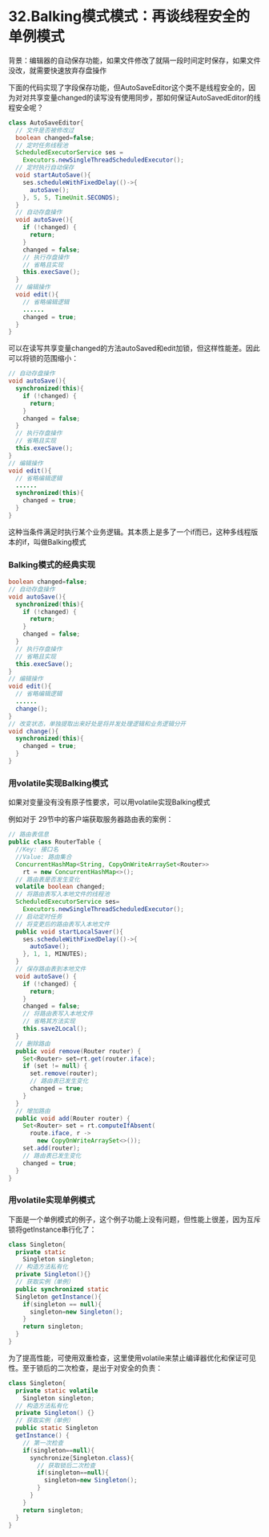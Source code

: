 # 32.Balking模式模式：再谈线程安全的单例模式

背景：编辑器的自动保存功能，如果文件修改了就隔一段时间定时保存，如果文件没改，就需要快速放弃存盘操作

下面的代码实现了字段保存功能，但AutoSaveEditor这个类不是线程安全的，因为对对共享变量changed的读写没有使用同步，那如何保证AutoSavedEditor的线程安全呢？

```Java
class AutoSaveEditor{
  // 文件是否被修改过
  boolean changed=false;
  // 定时任务线程池
  ScheduledExecutorService ses =
    Executors.newSingleThreadScheduledExecutor();
  // 定时执行自动保存
  void startAutoSave(){
    ses.scheduleWithFixedDelay(()->{
      autoSave();
    }, 5, 5, TimeUnit.SECONDS);
  }
  // 自动存盘操作
  void autoSave(){
    if (!changed) {
      return;
    }
    changed = false;
    // 执行存盘操作
    // 省略且实现
    this.execSave();
  }
  // 编辑操作
  void edit(){
    // 省略编辑逻辑
    ......
    changed = true;
  }
}
```

可以在读写共享变量changed的方法autoSaved和edit加锁，但这样性能差。因此可以将锁的范围缩小：

```Java
// 自动存盘操作
void autoSave(){
  synchronized(this){
    if (!changed) {
      return;
    }
    changed = false;
  }
  // 执行存盘操作
  // 省略且实现
  this.execSave();
}
// 编辑操作
void edit(){
  // 省略编辑逻辑
  ......
  synchronized(this){
    changed = true;
  }
}  
```

这种当条件满足时执行某个业务逻辑。其本质上是多了一个if而已，这种多线程版本的if，叫做Balking模式

### Balking模式的经典实现

```Java
boolean changed=false;
// 自动存盘操作
void autoSave(){
  synchronized(this){
    if (!changed) {
      return;
    }
    changed = false;
  }
  // 执行存盘操作
  // 省略且实现
  this.execSave();
}
// 编辑操作
void edit(){
  // 省略编辑逻辑
  ......
  change();
}
// 改变状态，单独提取出来好处是将并发处理逻辑和业务逻辑分开
void change(){
  synchronized(this){
    changed = true;
  }
}
```

### 用volatile实现Balking模式

如果对变量没有没有原子性要求，可以用volatile实现Balking模式

例如对于 29节中的客户端获取服务器路由表的案例：

```Java
// 路由表信息
public class RouterTable {
  //Key: 接口名
  //Value: 路由集合
  ConcurrentHashMap<String, CopyOnWriteArraySet<Router>>
    rt = new ConcurrentHashMap<>();    
  // 路由表是否发生变化
  volatile boolean changed;
  // 将路由表写入本地文件的线程池
  ScheduledExecutorService ses=
    Executors.newSingleThreadScheduledExecutor();
  // 启动定时任务
  // 将变更后的路由表写入本地文件
  public void startLocalSaver(){
    ses.scheduleWithFixedDelay(()->{
      autoSave();
    }, 1, 1, MINUTES);
  }
  // 保存路由表到本地文件
  void autoSave() {
    if (!changed) {
      return;
    }
    changed = false;
    // 将路由表写入本地文件
    // 省略其方法实现
    this.save2Local();
  }
  // 删除路由
  public void remove(Router router) {
    Set<Router> set=rt.get(router.iface);
    if (set != null) {
      set.remove(router);
      // 路由表已发生变化
      changed = true;
    }
  }
  // 增加路由
  public void add(Router router) {
    Set<Router> set = rt.computeIfAbsent(
      route.iface, r ->
        new CopyOnWriteArraySet<>());
    set.add(router);
    // 路由表已发生变化
    changed = true;
  }
}
```
### 用volatile实现单例模式

下面是一个单例模式的例子，这个例子功能上没有问题，但性能上很差，因为互斥锁将getInstance串行化了：

```Java
class Singleton{
  private static
    Singleton singleton;
  // 构造方法私有化  
  private Singleton(){}
  // 获取实例（单例）
  public synchronized static
  Singleton getInstance(){
    if(singleton == null){
      singleton=new Singleton();
    }
    return singleton;
  }
}
```

为了提高性能，可使用双重检查，这里使用volatile来禁止编译器优化和保证可见性。至于锁后的二次检查，是出于对安全的负责：
```Java
class Singleton{
  private static volatile
    Singleton singleton;
  // 构造方法私有化  
  private Singleton() {}
  // 获取实例（单例）
  public static Singleton
  getInstance() {
    // 第一次检查
    if(singleton==null){
      synchronize{Singleton.class){
        // 获取锁后二次检查
        if(singleton==null){
          singleton=new Singleton();
        }
      }
    }
    return singleton;
  }
}
```
